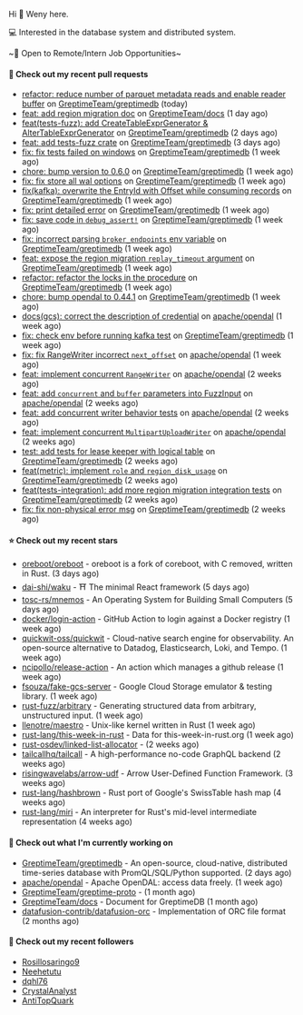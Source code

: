Hi 👋 Weny here.

💻 Interested in the database system and distributed system.

~🍺 Open to Remote/Intern Job Opportunities~

#### 🔨 Check out my recent pull requests

- [refactor: reduce number of parquet metadata reads and enable reader buffer](https://github.com/GreptimeTeam/greptimedb/pull/3197) on [GreptimeTeam/greptimedb](https://github.com/GreptimeTeam/greptimedb) (today)
- [feat: add region migration doc](https://github.com/GreptimeTeam/docs/pull/792) on [GreptimeTeam/docs](https://github.com/GreptimeTeam/docs) (1 day ago)
- [feat(tests-fuzz): add CreateTableExprGenerator &amp; AlterTableExprGenerator](https://github.com/GreptimeTeam/greptimedb/pull/3182) on [GreptimeTeam/greptimedb](https://github.com/GreptimeTeam/greptimedb) (2 days ago)
- [feat: add tests-fuzz crate](https://github.com/GreptimeTeam/greptimedb/pull/3173) on [GreptimeTeam/greptimedb](https://github.com/GreptimeTeam/greptimedb) (3 days ago)
- [fix: fix tests failed on windows](https://github.com/GreptimeTeam/greptimedb/pull/3155) on [GreptimeTeam/greptimedb](https://github.com/GreptimeTeam/greptimedb) (1 week ago)
- [chore: bump version to 0.6.0](https://github.com/GreptimeTeam/greptimedb/pull/3154) on [GreptimeTeam/greptimedb](https://github.com/GreptimeTeam/greptimedb) (1 week ago)
- [fix: fix store all wal options](https://github.com/GreptimeTeam/greptimedb/pull/3149) on [GreptimeTeam/greptimedb](https://github.com/GreptimeTeam/greptimedb) (1 week ago)
- [fix(kafka): overwrite the EntryId with Offset while consuming records](https://github.com/GreptimeTeam/greptimedb/pull/3148) on [GreptimeTeam/greptimedb](https://github.com/GreptimeTeam/greptimedb) (1 week ago)
- [fix: print detailed error](https://github.com/GreptimeTeam/greptimedb/pull/3146) on [GreptimeTeam/greptimedb](https://github.com/GreptimeTeam/greptimedb) (1 week ago)
- [fix: save code in `debug_assert!`](https://github.com/GreptimeTeam/greptimedb/pull/3137) on [GreptimeTeam/greptimedb](https://github.com/GreptimeTeam/greptimedb) (1 week ago)
- [fix: incorrect parsing `broker_endpoints` env variable](https://github.com/GreptimeTeam/greptimedb/pull/3135) on [GreptimeTeam/greptimedb](https://github.com/GreptimeTeam/greptimedb) (1 week ago)
- [feat: expose the region migration `replay_timeout` argument](https://github.com/GreptimeTeam/greptimedb/pull/3129) on [GreptimeTeam/greptimedb](https://github.com/GreptimeTeam/greptimedb) (1 week ago)
- [refactor: refactor the locks in the procedure](https://github.com/GreptimeTeam/greptimedb/pull/3126) on [GreptimeTeam/greptimedb](https://github.com/GreptimeTeam/greptimedb) (1 week ago)
- [chore: bump opendal to 0.44.1](https://github.com/GreptimeTeam/greptimedb/pull/3111) on [GreptimeTeam/greptimedb](https://github.com/GreptimeTeam/greptimedb) (1 week ago)
- [docs(gcs): correct the description of credential](https://github.com/apache/opendal/pull/3928) on [apache/opendal](https://github.com/apache/opendal) (1 week ago)
- [fix: check env before running kafka test](https://github.com/GreptimeTeam/greptimedb/pull/3110) on [GreptimeTeam/greptimedb](https://github.com/GreptimeTeam/greptimedb) (1 week ago)
- [fix: fix RangeWriter incorrect `next_offset`](https://github.com/apache/opendal/pull/3927) on [apache/opendal](https://github.com/apache/opendal) (1 week ago)
- [feat: implement concurrent `RangeWriter`](https://github.com/apache/opendal/pull/3923) on [apache/opendal](https://github.com/apache/opendal) (2 weeks ago)
- [feat: add `concurrent` and `buffer` parameters into FuzzInput](https://github.com/apache/opendal/pull/3921) on [apache/opendal](https://github.com/apache/opendal) (2 weeks ago)
- [feat: add concurrent writer behavior tests](https://github.com/apache/opendal/pull/3920) on [apache/opendal](https://github.com/apache/opendal) (2 weeks ago)
- [feat: implement concurrent `MultipartUploadWriter`](https://github.com/apache/opendal/pull/3915) on [apache/opendal](https://github.com/apache/opendal) (2 weeks ago)
- [test: add tests for lease keeper with logical table](https://github.com/GreptimeTeam/greptimedb/pull/3096) on [GreptimeTeam/greptimedb](https://github.com/GreptimeTeam/greptimedb) (2 weeks ago)
- [feat(metric): implement `role` and `region_disk_usage`](https://github.com/GreptimeTeam/greptimedb/pull/3095) on [GreptimeTeam/greptimedb](https://github.com/GreptimeTeam/greptimedb) (2 weeks ago)
- [feat(tests-integration): add more region migration integration tests](https://github.com/GreptimeTeam/greptimedb/pull/3094) on [GreptimeTeam/greptimedb](https://github.com/GreptimeTeam/greptimedb) (2 weeks ago)
- [fix: fix non-physical error msg](https://github.com/GreptimeTeam/greptimedb/pull/3087) on [GreptimeTeam/greptimedb](https://github.com/GreptimeTeam/greptimedb) (2 weeks ago)

#### ⭐ Check out my recent stars

- [oreboot/oreboot](https://github.com/oreboot/oreboot) - oreboot is a fork of coreboot, with C removed, written in Rust. (3 days ago)
- [dai-shi/waku](https://github.com/dai-shi/waku) - ⛩️ The minimal React framework (5 days ago)
- [tosc-rs/mnemos](https://github.com/tosc-rs/mnemos) - An Operating System for Building Small Computers (5 days ago)
- [docker/login-action](https://github.com/docker/login-action) - GitHub Action to login against a Docker registry (1 week ago)
- [quickwit-oss/quickwit](https://github.com/quickwit-oss/quickwit) - Cloud-native search engine for observability. An open-source alternative to Datadog, Elasticsearch, Loki, and Tempo. (1 week ago)
- [ncipollo/release-action](https://github.com/ncipollo/release-action) - An action which manages a github release (1 week ago)
- [fsouza/fake-gcs-server](https://github.com/fsouza/fake-gcs-server) - Google Cloud Storage emulator &amp; testing library. (1 week ago)
- [rust-fuzz/arbitrary](https://github.com/rust-fuzz/arbitrary) - Generating structured data from arbitrary, unstructured input. (1 week ago)
- [llenotre/maestro](https://github.com/llenotre/maestro) - Unix-like kernel written in Rust (1 week ago)
- [rust-lang/this-week-in-rust](https://github.com/rust-lang/this-week-in-rust) - Data for this-week-in-rust.org (1 week ago)
- [rust-osdev/linked-list-allocator](https://github.com/rust-osdev/linked-list-allocator) -  (2 weeks ago)
- [tailcallhq/tailcall](https://github.com/tailcallhq/tailcall) - A high-performance no-code GraphQL backend (2 weeks ago)
- [risingwavelabs/arrow-udf](https://github.com/risingwavelabs/arrow-udf) - Arrow User-Defined Function Framework. (3 weeks ago)
- [rust-lang/hashbrown](https://github.com/rust-lang/hashbrown) - Rust port of Google&#39;s SwissTable hash map (4 weeks ago)
- [rust-lang/miri](https://github.com/rust-lang/miri) - An interpreter for Rust&#39;s mid-level intermediate representation (4 weeks ago)

#### 👷 Check out what I'm currently working on

- [GreptimeTeam/greptimedb](https://github.com/GreptimeTeam/greptimedb) - An open-source, cloud-native, distributed time-series database with PromQL/SQL/Python supported. (2 days ago)
- [apache/opendal](https://github.com/apache/opendal) - Apache OpenDAL: access data freely. (1 week ago)
- [GreptimeTeam/greptime-proto](https://github.com/GreptimeTeam/greptime-proto) -  (1 month ago)
- [GreptimeTeam/docs](https://github.com/GreptimeTeam/docs) - Document for GreptimeDB (1 month ago)
- [datafusion-contrib/datafusion-orc](https://github.com/datafusion-contrib/datafusion-orc) - Implementation of ORC file format (2 months ago)

#### 👯 Check out my recent followers

- [Rosillosaringo9](https://github.com/Rosillosaringo9)
- [Neehetutu](https://github.com/Neehetutu)
- [dqhl76](https://github.com/dqhl76)
- [CrystalAnalyst](https://github.com/CrystalAnalyst)
- [AntiTopQuark](https://github.com/AntiTopQuark)


